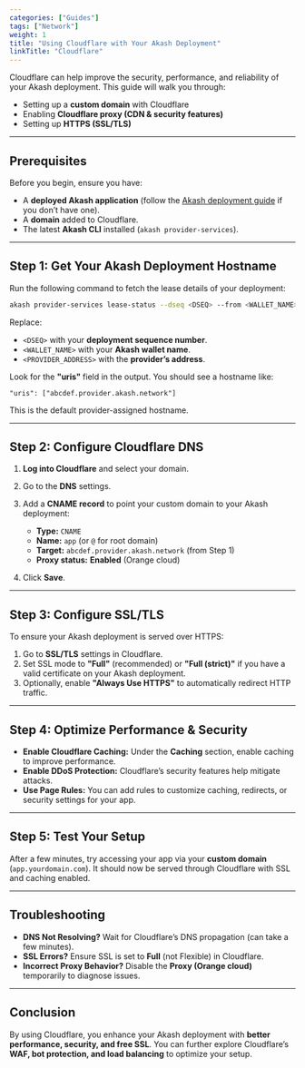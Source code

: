 ```yaml
---
categories: ["Guides"]
tags: ["Network"]
weight: 1
title: "Using Cloudflare with Your Akash Deployment"
linkTitle: "Cloudflare"
---
```



Cloudflare can help improve the security, performance, and reliability of your Akash deployment. This guide will walk you through:  

- Setting up a **custom domain** with Cloudflare  
- Enabling **Cloudflare proxy (CDN & security features)**  
- Setting up **HTTPS (SSL/TLS)**  

---

## **Prerequisites**  
Before you begin, ensure you have:  

- A **deployed Akash application** (follow the [Akash deployment guide](https://docs.akash.network) if you don’t have one).  
- A **domain** added to Cloudflare.  
- The latest **Akash CLI** installed (`akash provider-services`).  

---

## **Step 1: Get Your Akash Deployment Hostname**  

Run the following command to fetch the lease details of your deployment:  

```sh
akash provider-services lease-status --dseq <DSEQ> --from <WALLET_NAME> --provider <PROVIDER_ADDRESS>
```

Replace:  
- `<DSEQ>` with your **deployment sequence number**.  
- `<WALLET_NAME>` with your **Akash wallet name**.  
- `<PROVIDER_ADDRESS>` with the **provider’s address**.  

Look for the **"uris"** field in the output. You should see a hostname like:  

```
"uris": ["abcdef.provider.akash.network"]
```

This is the default provider-assigned hostname.

---

## **Step 2: Configure Cloudflare DNS**  

1. **Log into Cloudflare** and select your domain.  
2. Go to the **DNS** settings.  
3. Add a **CNAME record** to point your custom domain to your Akash deployment:  

   - **Type:** `CNAME`  
   - **Name:** `app` (or `@` for root domain)  
   - **Target:** `abcdef.provider.akash.network` (from Step 1)  
   - **Proxy status:** **Enabled** (Orange cloud)  

4. Click **Save**.  

---

## **Step 3: Configure SSL/TLS**  

To ensure your Akash deployment is served over HTTPS:  

1. Go to **SSL/TLS** settings in Cloudflare.  
2. Set SSL mode to **"Full"** (recommended) or **"Full (strict)"** if you have a valid certificate on your Akash deployment.  
3. Optionally, enable **"Always Use HTTPS"** to automatically redirect HTTP traffic.  

---

## **Step 4: Optimize Performance & Security**  

- **Enable Cloudflare Caching:** Under the **Caching** section, enable caching to improve performance.  
- **Enable DDoS Protection:** Cloudflare’s security features help mitigate attacks.  
- **Use Page Rules:** You can add rules to customize caching, redirects, or security settings for your app.  

---

## **Step 5: Test Your Setup**  

After a few minutes, try accessing your app via your **custom domain** (`app.yourdomain.com`). It should now be served through Cloudflare with SSL and caching enabled.  

---

## **Troubleshooting**  

- **DNS Not Resolving?** Wait for Cloudflare’s DNS propagation (can take a few minutes).  
- **SSL Errors?** Ensure SSL is set to **Full** (not Flexible) in Cloudflare.  
- **Incorrect Proxy Behavior?** Disable the **Proxy (Orange cloud)** temporarily to diagnose issues.  

---

## **Conclusion**  

By using Cloudflare, you enhance your Akash deployment with **better performance, security, and free SSL**. You can further explore Cloudflare’s **WAF, bot protection, and load balancing** to optimize your setup.